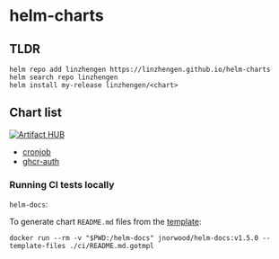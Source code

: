 # helm-charts

## TLDR

```console
helm repo add linzhengen https://linzhengen.github.io/helm-charts
helm search repo linzhengen
helm install my-release linzhengen/<chart>
```

## Chart list
[![Artifact HUB](https://img.shields.io/endpoint?url=https://artifacthub.io/badge/repository/linzhengen)](https://artifacthub.io/packages/search?repo=linzhengen)

- [cronjob](https://artifacthub.io/packages/helm/linzhengen/cronjob)
- [ghcr-auth](https://artifacthub.io/packages/helm/linzhengen/ghcr-auth)

### Running CI tests locally
`helm-docs`:

  To generate chart `README.md` files from the [template](ci/README.md.gotmpl):

  ```console
  docker run --rm -v "$PWD:/helm-docs" jnorwood/helm-docs:v1.5.0 --template-files ./ci/README.md.gotmpl
  ```

